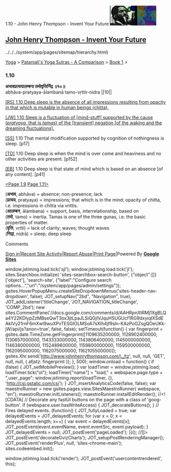 1.10 - John Henry Thompson - Invent Your Future [![John Henry Thompson - Invent Your Future](../../../_/rsrc/1329567069254/config/customLogo.gif-revision=6.png)](../../../index.html)

[John Henry Thompson - Invent Your Future](../../../index.html)
---------------------------------------------------------------

../../../system/app/pages/sitemap/hierarchy.html)
    

[Yoga](../../../yoga.html)‎ > ‎[Patanjali's Yoga Sutras - A Comparison](../../patanjani.html)‎ > ‎[Book 1](../book-1.html)‎ > ‎

### 1.10

**अभावप्रत्ययालम्बना तमोवृत्तिर्निद्र ॥१०॥**  
abhāva-pratyaya-ālambanā tamo-vṛttir-nidra ||10||  
  
  
[\[RS\] 1.10 Deep sleep is the absence of all impressions resulting from opacity in that which is mutable in human beings (chitta).](http://www.ashtangayoga.info/philosophy/yoga-sutra-patanjali/chapter-1/item/abhava-pratyaya-alambana-tamo-vrittir-nidra/)  
  
[\[JW\] 1.10 Sleep is a fluctuation of \[mind-stuff\] supported by the cause (_pratyaya_, that is _tamas_) of the \[transient\] negation \[of the waking and the dreaming fluctuations\].](http://books.google.com/books?id=YzFImjtOxUwC&pg=PA29&ci=95%2C317%2C752%2C93&source=bookclip)  
  
[\[SS\]](http://www.amazon.com/Yoga-Sutras-Patanjali-Commentary-Satchidananda/dp/0932040381) 1.10 That mental modification supported by cognition of nothingness is sleep. \[p17\]  
  
[\[TD\]](http://www.amazon.com/Heart-Yoga-Developing-Personal-Practice/dp/089281764X/ref=sr_1_5?ie=UTF8&qid=1326228195&sr=8-5) 1.10 Deep sleep is when the mind is over come and heaviness and no other activities are present. \[p152\]  
  
[\[EB\]](http://www.amazon.com/Yoga-Sutras-Patanjali-Translation-Commentary/dp/0865477361/ref=sr_1_1?ie=UTF8&s=books&qid=1250508322&sr=1-1) 1.10 Deep sleep is that state of mind which is based on an absence \[of any content\]. \[p41\]  
  
  
[<Page 1.9](19.html) [Page 1.11>](111-1.html)  
  

(**अभाव**, abhāva) = absence; non-presence; lack  
(**प्रत्यय**, pratyaya) = impressions; that which is in the mind; opacity of chitta, i.e. impressions in chitta via vrittis.  
(**आलम्बन**, ālambana) = support, basis, interrelationship, based on  
(**तमो**, tamo) = inertia. Tamas is one of the three gunas, i.e. the basic properties of matter.  
(**वृत्ति**, vṛtti) = lack of clarity; waves; thought waves  
(**निद्रा**, nidrā) = sleep; deep sleep

Comments

[Sign in](https://accounts.google.com/ServiceLogin?continue=http://sites.google.com/a/johnhenrythompson.com/jht/yoga/patanjani/book-1/110-1&service=jotspot)|[Recent Site Activity](../../../system/app/pages/recentChanges.html)|[Report Abuse](http://sites.google.com/a/johnhenrythompson.com/jht/system/app/pages/reportAbuse)|[Print Page](javascript:;)|Powered By **[Google Sites](http://sites.google.com/site)**

window.jstiming.load.tick('sjl'); window.jstiming.load.tick('jl'); sites.Searchbox.initialize( 'sites-searchbox-search-button', {"object":\[\]}\['object'\], 'search-site', {"label":"Configure search options...","url":"/system/app/pages/admin/settings"}); gsites.HoverPopupMenu.createSiteDropdownMenus('sites-header-nav-dropdown', false); JOT\_setupNav("2bd", "Navigation", true); JOT\_addListener('titleChange', 'JOT\_NAVIGATION\_titleChange', 'COMP\_2bd'); new sites.CommentPane('//docs.google.com/comments/d/AAHRpnXtRMj1XgBLQa4Y22KDIypZzMBseQwT3ox3jtLpaJLSiQGjIVJquHSUGUcf1RG9dxyiqIXSdEAkIVy21rnF6mXwl9wuXPvTESGIOLMSoA7sXIh4jf9sln-KAzPoGZsgQOeUKk-jW/api/js?anon=true', false, false); setTimeout(function() { var fingerprint = gsites.date.TimeZone.getFingerprint(\[1109635200000, 1128902400000, 1130657000000, 1143333000000, 1143806400000, 1145000000000, 1146380000000, 1152489600000, 1159800000000, 1159500000000, 1162095000000, 1162075000000, 1162105500000\]); gsites.Xhr.send('http://www.johnhenrythompson.com/\_/tz', null, null, 'GET', null, null, { afjstz: fingerprint }); }, 500); window.onload = function() { if (false) { JOT\_setMobilePreview(); } var loadTimer = window.jstiming.load; loadTimer.tick("ol"); loadTimer\["name"\] = "load," + webspace.page.type + ",user\_page"; window.jstiming.report(loadTimer, {}, 'http://csi.gstatic.com/csi'); } JOT\_insertAnalyticsCode(false, false); var maestroRunner = new gsites.pages.view.SitesMaestroRunner( webspace, "en"); maestroRunner.initListeners(); maestroRunner.installEditRender(); //<!\[CDATA\[ // Decorate any fastUI buttons on the page with a class of 'goog-button'. if (webspace.user.hasWriteAccess) { JOT\_decorateButtons(); } // Fires delayed events. (function() { JOT\_fullyLoaded = true; var delayedEvents = JOT\_delayedEvents; for (var x = 0; x < delayedEvents.length; x++) { var event = delayedEvents\[x\]; JOT\_postEvent(event.eventName, event.eventSrc, event.payload); } JOT\_delayedEvents = null; JOT\_postEvent('pageLoaded'); })(); //\]\]> JOT\_postEvent('decorateGvizCharts'); JOT\_setupPostRenderingManager(); JOT\_postEvent('renderPlus', null, 'sites-chrome-main'); sites.codeembed.init();

window.jstiming.load.tick('render'); JOT\_postEvent('usercontentrendered', this);